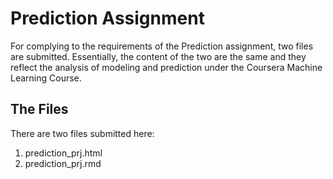 # Prediction Assignment

For complying to the requirements of the Prediction assignment, two files are submitted.
Essentially, the content of the two are the same and they reflect the analysis of modeling and prediction under the Coursera Machine Learning Course.

## The Files
There are two files submitted here:
1. prediction_prj.html
2. prediction_prj.rmd

